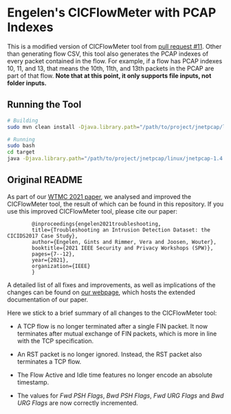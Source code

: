 # Engelen's CICFlowMeter with PCAP Indexes

This is a modified version of CICFlowMeter tool from [pull request #11](https://github.com/GintsEngelen/CICFlowMeter/pull/11). Other than generating flow CSV, this tool also generates the PCAP indexes of every packet contained in the flow. For example, if a flow has PCAP indexes 10, 11, and 13, that means the 10th, 11th, and 13th packets in the PCAP are part of that flow. **Note that at this point, it only supports file inputs, not folder inputs.**

## Running the Tool

```bash
# Building
sudo mvn clean install -Djava.library.path="/path/to/project/jnetpcap/linux/jnetpcap-1.4.r1500"

# Running
sudo bash
cd target
java -Djava.library.path="/path/to/project/jnetpcap/linux/jnetpcap-1.4.r1500" -jar CICFlowMeterV3-0.0.4-SNAPSHOT.jar <pcap-path> <output-folder>
```

## Original README

As part of our [WTMC 2021 paper](https://downloads.distrinet-research.be/WTMC2021/Resources/wtmc2021_Engelen_Troubleshooting.pdf), we analysed and improved the CICFlowMeter tool, the result of
which can be found in this repository. If you use this improved CICFlowMeter tool, please cite our paper:

            @inproceedings{engelen2021troubleshooting,
            title={Troubleshooting an Intrusion Detection Dataset: the CICIDS2017 Case Study},
            author={Engelen, Gints and Rimmer, Vera and Joosen, Wouter},
            booktitle={2021 IEEE Security and Privacy Workshops (SPW)},
            pages={7--12},
            year={2021},
            organization={IEEE}
            }

A detailed list of all fixes and improvements, as well as implications of the changes can be found on [our webpage](https://downloads.distrinet-research.be/WTMC2021/),
which hosts the extended documentation of our paper.

Here we stick to a brief summary of all changes to the CICFlowMeter tool:

- A TCP flow is no longer terminated after a single FIN packet. It now terminates after mutual exchange of
  FIN packets, which is more in line with the TCP specification.
- An RST packet is no longer ignored. Instead, the RST packet also terminates a TCP flow.

- The Flow Active and Idle time features no longer encode an absolute timestamp.

- The values for _Fwd PSH Flags_, _Bwd PSH Flags_, _Fwd URG Flags_ and _Bwd URG Flags_ are now correctly incremented.
